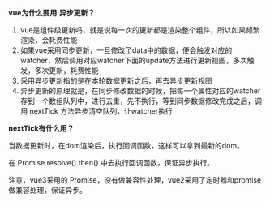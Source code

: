 **vue为什么要用·异步更新？**

1. vue是组件级更新吗，就是说每一次的更新都是渲染整个组件，所以如果频繁渲染，会耗费性能
2. 如果vue采用同步更新，一旦修改了data中的数据，便会触发对应的watcher，然后调用对应watcher下面的update方法进行更新视图，多次触发，多次更新，耗费性能
3. 采用异步更新指的是在本轮数据更新之后，再去异步更新视图
4. 异步更新的原理就是，在同步修改数据的时候，把每一个属性对应的watcher存到一个数组队列中，进行去重，先不执行，等到同步数据修改完成之后，调用 nextTick 方法异步清空队列，让watcher执行



**nextTick有什么用？**

当数据更新时，在dom渲染后，执行回调函数，这样可以拿到最新的dom。

在 Promise.resolve().then() 中去执行回调函数，保证异步执行。

注意，vue3采用的 Promise，没有做兼容性处理，vue2采用了定时器和promise做兼容处理，保证异步。
